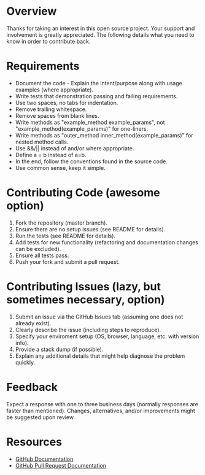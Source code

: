 # Overview

Thanks for taking an interest in this open source project. Your support
and involvement is greatly appreciated.  The following details what you need to know
in order to contribute back.

# Requirements

* Document the code - Explain the intent/purpose along with usage examples (where appropriate).
* Write tests that demonstration passing and failing requirements.
* Use two spaces, no tabs for indentation.
* Remove trailing whitespace.
* Remove spaces from blank lines.
* Write methods as "example_method example_params", not "example_method(example_params)" for one-liners.
* Write methods as "outer_method inner_method(example_params)" for nested method calls.
* Use &&/|| instead of and/or where appropriate.
* Define a = b instead of a=b.
* In the end, follow the conventions found in the source code.
* Use common sense, keep it simple.

# Contributing Code (awesome option)

1. Fork the repository (master branch).
2. Ensure there are no setup issues (see README for details).
3. Run the tests (see README for details).
4. Add tests for new functionality (refactoring and documentation changes can be excluded).
5. Ensure all tests pass.
6. Push your fork and submit a pull request.

# Contributing Issues (lazy, but sometimes necessary, option)

1. Submit an issue via the GitHub Issues tab (assuming one does not already exist).
2. Clearly describe the issue (including steps to reproduce).
3. Specify your enviroment setup (OS, browser, language, etc. with version info).
4. Provide a stack dump (if possible).
5. Explain any additional details that might help diagnose the problem quickly.

# Feedback

Expect a response with one to three business days (normally responses are faster than mentioned).
Changes, alternatives, and/or improvements might be suggested upon review.

# Resources

* [GitHub Documentation](http://help.github.com)
* [GitHub Pull Request Documentation](http://help.github.com/send-pull-requests)
